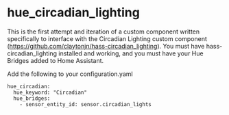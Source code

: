 # hue_circadian_lighting
 
This is the first attempt and iteration of a custom component written specifically to interface with the Circadian Lighting custom component (https://github.com/claytonjn/hass-circadian_lighting). You must have hass-circadian_lighting installed and working, and you must have your Hue Bridges added to Home Assistant.

Add the following to your configuration.yaml

```
hue_circadian:
  hue_keyword: "Circadian"
  hue_bridges:
    - sensor_entity_id: sensor.circadian_lights
```